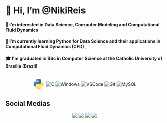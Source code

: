 # 👋 Hi, I’m @NikiReis
#### 👀 I’m interested in Data Science, Computer Modeling and Computational Fluid Dynamics
#### 🌱 I’m currently learning Python for Data Science and their applications in Computational Fluid Dynamics (CFD), 
#### 🎓 I'm graduated in BSc in Computer Science at the Catholic University of Brasília (Brazil)
##
<div align="center">
  <img align="center" alt="Python" height="40" width="40" src="https://raw.githubusercontent.com/devicons/devicon/master/icons/python/python-original.svg" >
  <img align="center" alt="C" height="40" width="40" src="https://cdn.jsdelivr.net/gh/devicons/devicon/icons/c/c-original.svg" />
  <img align="center" alt="Windows" height="40" width="40" src="https://cdn.jsdelivr.net/gh/devicons/devicon/icons/windows8/windows8-original.svg" />
  <img align="center" alt="VSCode" height="40" width="40" src="https://cdn.jsdelivr.net/gh/devicons/devicon/icons/vscode/vscode-original.svg" />
  <img align="center" alt="Git" height="40" width="40" src="https://cdn.jsdelivr.net/gh/devicons/devicon/icons/git/git-original.svg" />
  <img align="center" alt="MySQL" height="70" width="70" src="https://cdn.jsdelivr.net/gh/devicons/devicon/icons/mysql/mysql-original-wordmark.svg" />
</div>       
          
## Social Medias
<div align=center> 
  <a href="https://www.instagram.com/linekreis/" target="_blank"><img src="https://img.shields.io/badge/-Instagram-%23E4405F?style=for-the-badge&logo=instagram&logoColor=white" target="_blank"></a>
  <a href = "mailto:linekreis@hotmail.com.com"><img src="https://img.shields.io/badge/Email-0078D4?style=for-the-badge&logo=microsoft-outlook&logoColor=white" target="_blank"></a>
  <a href="https://www.linkedin.com/in/linekreis/" target="_blank"><img src="https://img.shields.io/badge/-LinkedIn-%230077B5?style=for-the-badge&logo=linkedin&logoColor=white" target="_blank"></a>
  <a href="https://open.spotify.com/user/linekerreis12"><img src="https://img.shields.io/badge/Spotify-1ED760?style=for-the-badge&logo=spotify&logoColor=white"taget="_blank"></a>
</div>
